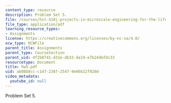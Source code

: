 ```yaml
---
content_type: resource
description: Problem Set 5.
file: /courses/hst-410j-projects-in-microscale-engineering-for-the-life-sciences-spring-2007/ab08b8ccc1d7238725479e66b22f020d_hw5.pdf
file_type: application/pdf
learning_resource_types:
- Assignments
license: https://creativecommons.org/licenses/by-nc-sa/4.0/
ocw_type: OCWFile
parent_title: Assignments
parent_type: CourseSection
parent_uid: 4f2b0741-d31e-db33-da19-e7b244bfdc33
resourcetype: Document
title: hw5.pdf
uid: ab08b8cc-c1d7-2387-2547-9e66b22f020d
video_metadata:
  youtube_id: null
---
```

Problem Set 5.